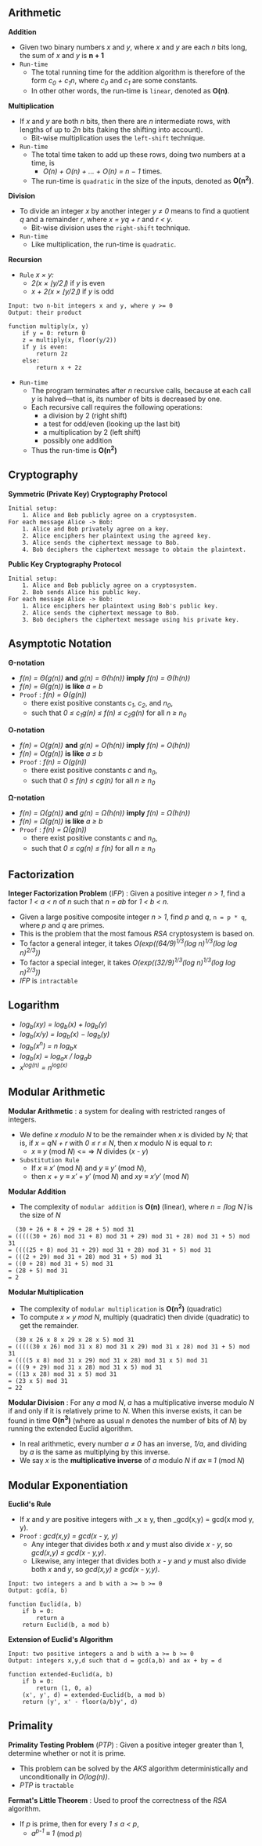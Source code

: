 ## Arithmetic

__Addition__

* Given two binary numbers _x_ and _y_, where _x_ and _y_ are each _n_ bits long, the sum of _x_ and _y_ is __n &plus; 1__
* `Run-time`
	* The total running time for the addition algorithm is therefore of the form _c<sub>0</sub> &plus; c<sub>1</sub>n_, where _c<sub>0</sub>_ and _c<sub>1</sub>_ are some constants.
	* In other other words, the run-time is `linear`, denoted as __O(n)__. 
 
__Multiplication__

* If _x_ and _y_ are both _n_ bits, then there are _n_ intermediate rows, with lengths of up to _2n_ bits (taking the shifting into account).
	* Bit-wise multiplication uses the `left-shift` technique.
* `Run-time`
	* The total time taken to add up these rows, doing two numbers at a time, is
		* _O(n) &plus; O(n) &plus; ... &plus; O(n) = n &minus; 1_ times.
	* The run-time is `quadratic` in the size of the inputs, denoted as __O(n<sup>2</sup>)__.
 
__Division__

* To divide an integer _x_ by another integer _y &#8800; 0_ means to find a quotient _q_ and a remainder _r_, where _x = yq &plus; r_ and _r &lt; y_.
	* Bit-wise division uses the `right-shift` technique.
* `Run-time`
	* Like multiplication, the run-time is `quadratic`. 

__Recursion__

* `Rule` _x &times; y:_
	* _2(x &times; &lfloor;y/2&rfloor;)_ if _y_ is even
	* _x &plus; 2(x &times; &lfloor;y/2&rfloor;)_ if _y_ is odd

~~~
Input: two n-bit integers x and y, where y >= 0
Output: their product

function multiply(x, y)
	if y = 0: return 0
	z = multiply(x, floor(y/2))
	if y is even:
		return 2z
	else:
		return x + 2z
~~~

* `Run-time`
	* The program terminates after _n_ recursive calls, because at each call _y_ is halved&mdash;that is, its number of bits is decreased by one.
	* Each recursive call requires the following operations:
		* a division by 2 (right shift)
		* a test for odd/even (looking up the last bit)
		* a multiplication by 2 (left shift)
		* possibly one addition
	* Thus the run-time is __O(n<sup>2</sup>)__

## Cryptography

__Symmetric (Private Key) Cryptography Protocol__

~~~
Initial setup:
	1. Alice and Bob publicly agree on a cryptosystem.
For each message Alice -> Bob:
	1. Alice and Bob privately agree on a key.
	2. Alice enciphers her plaintext using the agreed key.
	3. Alice sends the ciphertext message to Bob.
	4. Bob deciphers the ciphertext message to obtain the plaintext.
~~~

__Public Key Cryptography Protocol__

~~~
Initial setup:
	1. Alice and Bob publicly agree on a cryptosystem.
	2. Bob sends Alice his public key.
For each message Alice -> Bob:
	1. Alice enciphers her plaintext using Bob's public key.
	2. Alice sends the ciphertext message to Bob.
	3. Bob deciphers the ciphertext message using his private key.
~~~

## Asymptotic Notation

__&Theta;-notation__

* _f(n) = &Theta;(g(n))_ __and__ _g(n) = &Theta;(h(n))_ __imply__ _f(n) = &Theta;(h(n))_
* _f(n) = &Theta;(g(n))_ __is like__ _a = b_
* `Proof` : _f(n) = &Theta;(g(n))_
	* there exist positive constants _c<sub>1</sub>_, _c<sub>2</sub>_, and _n<sub>0</sub>_, 
	* such that _0 &le; c<sub>1</sub>g(n) &le; f(n) &le; c<sub>2</sub>g(n)_ for all _n &ge; n<sub>0</sub>_ 
 

__O-notation__

* _f(n) = O(g(n))_ __and__ _g(n) = O(h(n))_ __imply__ _f(n) = O(h(n))_
* _f(n) = O(g(n))_ __is like__ _a &le; b_
* `Proof` : _f(n) = O(g(n))_
	* there exist positive constants _c_ and _n<sub>0</sub>_, 
	* such that _0 &le; f(n) &le; cg(n)_ for all _n &ge; n<sub>0</sub>_ 
 

__&Omega;-notation__

* _f(n) = &Omega;(g(n))_ __and__ _g(n) = &Omega;(h(n))_ __imply__ _f(n) = &Omega;(h(n))_
* _f(n) = &Omega;(g(n))_ __is like__ _a &ge; b_
* `Proof` : _f(n) = &Omega;(g(n))_
	* there exist positive constants _c_ and _n<sub>0</sub>_, 
	* such that _0 &le; cg(n) &le; f(n)_ for all _n &ge; n<sub>0</sub>_ 
 

## Factorization

__Integer Factorization Problem__ (_IFP_) : Given a positive integer _n &gt; 1_, find a factor _1 &lt; a &lt; n_ of _n_ such that _n = ab_ for _1 &lt; b &lt; n_.

*	Given a large positive composite integer _n &gt; 1_, find _p_ and _q_, `n = p * q`, where _p_ and _q_ are primes.
*	This is the problem that the most famous _RSA_ cryptosystem is based on.
*	To factor a general integer, it takes _O(exp((64/9)<sup>1/3</sup>(log n)<sup>1/3</sup>(log log n)<sup>2/3</sup>))_
*	To factor a special integer, it takes _O(exp((32/9)<sup>1/3</sup>(log n)<sup>1/3</sup>(log log n)<sup>2/3</sup>))_
*	_IFP_ is `intractable`

## Logarithm

* _log<sub>b</sub>(xy) = log<sub>b</sub>(x) &plus; log<sub>b</sub>(y)_
* _log<sub>b</sub>(x/y) = log<sub>b</sub>(x) &minus; log<sub>b</sub>(y)_
* _log<sub>b</sub>(x<sup>n</sup>) = n log<sub>b</sub>x_
* _log<sub>b</sub>(x) = log<sub>a</sub>x / log<sub>a</sub>b_
* _x<sup>log(n)</sup> = n<sup>log(x)</sup>_

## Modular Arithmetic

__Modular Arithmetic__ : a system for dealing with restricted ranges of integers.

* We define _x modulo N_ to be the remainder when _x_ is divided by _N_; that is, if _x = qN + r_ with _0 &le; r &le; N_, then _x_ modulo _N_ is equal to _r_:
	* _x &equiv; y_ (mod _N_) <= => _N_ divides (_x - y_) 
* `Substitution Rule` 
	* If _x &equiv; x&prime;_ (mod _N_) and _y &equiv; y&prime;_ (mod _N_),
	* then _x &plus; y &equiv; x&prime; + y&prime;_ (mod _N_) and _xy &equiv; x&prime;y&prime;_ (mod _N_) 
 

__Modular Addition__

* The complexity of `modular addition` is __O(n)__ (linear), where _n = &lceil;log N&rceil;_ is the size of _N_

~~~
  (30 + 26 + 8 + 29 + 28 + 5) mod 31
= (((((30 + 26) mod 31 + 8) mod 31 + 29) mod 31 + 28) mod 31 + 5) mod 31
= ((((25 + 8) mod 31 + 29) mod 31 + 28) mod 31 + 5) mod 31
= (((2 + 29) mod 31 + 28) mod 31 + 5) mod 31
= ((0 + 28) mod 31 + 5) mod 31
= (28 + 5) mod 31
= 2
~~~

__Modular Multiplication__

* The complexity of `modular multiplication` is __O(n<sup>2</sup>)__ (quadratic)
* To compute _x &times; y mod N_, multiply (quadratic) then divide (quadratic) to get the remainder. 
 
~~~
  (30 x 26 x 8 x 29 x 28 x 5) mod 31
= (((((30 x 26) mod 31 x 8) mod 31 x 29) mod 31 x 28) mod 31 + 5) mod 31
= ((((5 x 8) mod 31 x 29) mod 31 x 28) mod 31 x 5) mod 31
= (((9 + 29) mod 31 x 28) mod 31 x 5) mod 31
= ((13 x 28) mod 31 x 5) mod 31
= (23 x 5) mod 31
= 22
~~~

__Modular Division__ : For any _a_ mod _N_, _a_ has a multiplicative inverse modulo _N_ if and only if it is relatively prime to _N_. When this inverse exists, it can be found in time __O(n<sup>3</sup>)__ (where as usual _n_ denotes the number of bits of _N_) by running the extended Euclid algorithm.

* In real arithmetic, every number _a &#8800; 0_ has an inverse, _1/a_, and dividing by _a_ is the same as multiplying by this inverse.
* We say _x_ is the __multiplicative inverse__ of _a_ modulo _N_ if _ax &equiv; 1_ (mod _N_)

## Modular Exponentiation

__Euclid's Rule__

* If _x_ and _y_ are positive integers with _x &ge; y, then _gcd(x,y) = gcd(x mod y, y).
* `Proof` : _gcd(x,y) = gcd(x - y, y)_
	* Any integer that divides both _x_ and _y_ must also divide _x - y_, so _gcd(x,y) &le; gcd(x - y,y)_.
	* Likewise, any integer that divides both _x - y_ and _y_ must also divide both _x_ and _y_, so _gcd(x,y) &ge; gcd(x - y,y)_.

~~~
Input: two integers a and b with a >= b >= 0
Output: gcd(a, b)

function Euclid(a, b)
	if b = 0:
		return a
	return Euclid(b, a mod b)
~~~

__Extension of Euclid's Algorithm__

~~~
Input: two positive integers a and b with a >= b >= 0
Output: integers x,y,d such that d = gcd(a,b) and ax + by = d

function extended-Euclid(a, b)
	if b = 0:
		return (1, 0, a)
	(x', y', d) = extended-Euclid(b, a mod b)
	return (y', x' - floor(a/b)y', d)
~~~

## Primality

__Primality Testing Problem__ (_PTP_) : Given a positive integer greater than 1, determine whether or not it is prime.

*	This problem can be solved by the _AKS_ algorithm deterministically and unconditionally in _O(log(n))_.
*	_PTP_ is `tractable`

__Fermat's Little Theorem__ : Used to proof the correctness of the _RSA_ algorithm.

* If _p_ is prime, then for every _1 &le; a &lt; p_,
	* _a<sup>p-1</sup> &equiv; 1_ (mod _p_)




